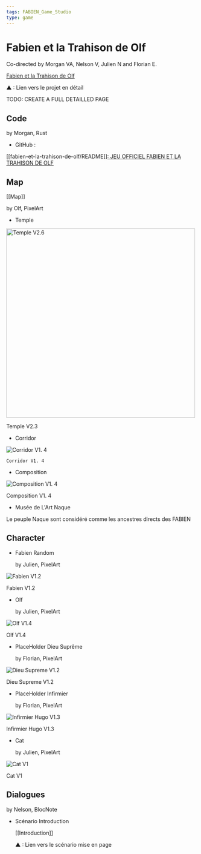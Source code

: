 ```yaml
---
tags: FABIEN_Game_Studio
type: game
---
```


# Fabien et la Trahison de Olf

Co-directed by Morgan VA, Nelson V, Julien N and Florian E.

[Fabien et la Trahison de Olf](https://www.notion.so/db9642635947452fa4fad73d5040c467)

▲ : Lien vers le projet en détail

TODO: CREATE A FULL DETAILLED PAGE

## Code

by Morgan, Rust

- GitHub :

[[fabien-et-la-trahison-de-olf/README]][: JEU OFFICIEL FABIEN ET LA TRAHISON DE OLF](https://github.com/Elzapat/fabien-et-la-trahison-de-olf)

## Map

[[Map]]

by Olf, PixelArt

- Temple

<img src="attachments%5CTemple_v2-6.png" alt="Temple V2.6" width="500"/>

Temple V2.3

- Corridor

![Corridor V1. 4](https://s3-us-west-2.amazonaws.com/secure.notion-static.com/6d429579-934b-4e32-b632-f2797bbf8788/Selection.png)

    Corridor V1. 4

- Composition

![Composition V1. 4](https://s3-us-west-2.amazonaws.com/secure.notion-static.com/5600a1cd-b673-435d-96bc-9f231219292c/compositionCorridorTemple1.png)

Composition V1. 4

- Musée de L'Art Naque

Le peuple Naque sont considéré comme les ancestres directs des FABIEN
  
## Character

- Fabien Random

    by Julien, PixelArt

![Fabien V1.2](https://s3-us-west-2.amazonaws.com/secure.notion-static.com/b9791915-cf0c-4f20-ba68-572168d0cd85/sprite_fabien_random_walking.png)

Fabien V1.2

- Olf

    by Julien, PixelArt

![Olf V1.4](https://s3-us-west-2.amazonaws.com/secure.notion-static.com/140eacd5-703d-41e8-8848-b45cd2edac36/Olf_chapovolan_sprite_sheet.png)

Olf V1.4

- PlaceHolder Dieu Suprême

    by Florian, PixelArt

![Dieu Supreme V1.2](https://s3-us-west-2.amazonaws.com/secure.notion-static.com/382d39e8-4816-4c69-92d6-a2d55f183389/Dieu_Supreme_PlaceHolder_SpriteSheet_Line.png)

Dieu Supreme V1.2

- PlaceHolder Infirmier

    by Florian, PixelArt

![Infirmier Hugo V1.3](https://s3-us-west-2.amazonaws.com/secure.notion-static.com/5c5ef804-d762-47c0-a6d4-11842abfff47/Infirmier_Hugo_V1-3_sheet.png)

Infirmier Hugo V1.3

- Cat

    by Julien, PixelArt

![Cat V1](https://s3-us-west-2.amazonaws.com/secure.notion-static.com/91ae1060-bfdb-40b0-a751-7730ad126f07/chat_random_prototype.gif)

Cat V1

## Dialogues

by Nelson, BlocNote

- Scénario Introduction

    [[Introduction]]

    ▲ : Lien vers le scénario mise en page

